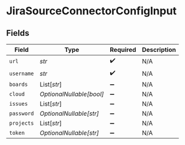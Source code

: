 # JiraSourceConnectorConfigInput


## Fields

| Field                    | Type                     | Required                 | Description              |
| ------------------------ | ------------------------ | ------------------------ | ------------------------ |
| `url`                    | *str*                    | :heavy_check_mark:       | N/A                      |
| `username`               | *str*                    | :heavy_check_mark:       | N/A                      |
| `boards`                 | List[*str*]              | :heavy_minus_sign:       | N/A                      |
| `cloud`                  | *OptionalNullable[bool]* | :heavy_minus_sign:       | N/A                      |
| `issues`                 | List[*str*]              | :heavy_minus_sign:       | N/A                      |
| `password`               | *OptionalNullable[str]*  | :heavy_minus_sign:       | N/A                      |
| `projects`               | List[*str*]              | :heavy_minus_sign:       | N/A                      |
| `token`                  | *OptionalNullable[str]*  | :heavy_minus_sign:       | N/A                      |